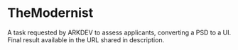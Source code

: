 # TheModernist
A task requested by ARKDEV to assess applicants, converting a PSD to a UI.
Final result available in the URL shared in description.
